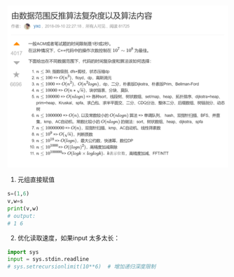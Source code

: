 ![alt text](<屏幕截图 2025-03-22 162915.png>)

1. 元组直接赋值
```py
s=(1,6)
v,w=s
print(v,w)
# output:
# 1 6
```

2. 优化读取速度，如果input 太多太长：
~~~py
import sys
input = sys.stdin.readline
# sys.setrecursionlimit(10**6)  # 增加递归深度限制
~~~